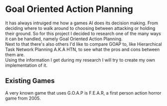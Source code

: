 # Goal Oriented Action Planning
It has always intruiged me how a games AI does its decision making. From deciding where to walk around to choosing between attacking or holding their ground.
So for this project I decided to research one of the many ways it can be handled, namely Goal Oriented Action Planning. <br />
Next to that there's also others I'd like to compare GOAP to, like Hierarchical Task Network Planning A.K.A HTN, to see what the pros and cons between them are. <br />
Using the information I get during my research I will try to create my own implementation of it.
## Existing Games
A very known game that uses G.O.A.P is F.E.A.R, a first person action horror game from 2005.<br />
